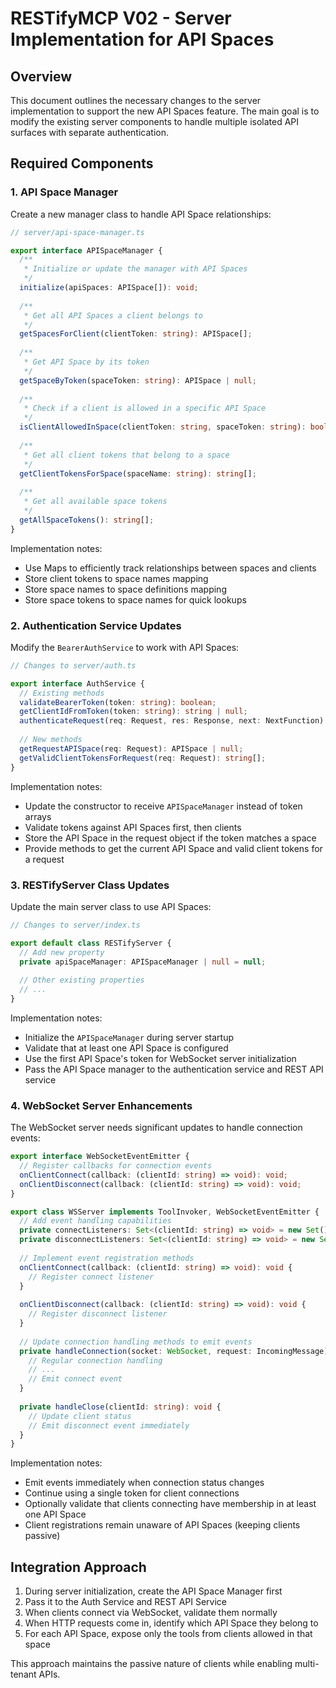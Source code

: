 # RESTifyMCP V02 - Server Implementation for API Spaces

## Overview

This document outlines the necessary changes to the server implementation to support the new API Spaces feature. The main goal is to modify the existing server components to handle multiple isolated API surfaces with separate authentication.

## Required Components

### 1. API Space Manager

Create a new manager class to handle API Space relationships:

```typescript
// server/api-space-manager.ts

export interface APISpaceManager {
  /**
   * Initialize or update the manager with API Spaces
   */
  initialize(apiSpaces: APISpace[]): void;
  
  /**
   * Get all API Spaces a client belongs to
   */
  getSpacesForClient(clientToken: string): APISpace[];
  
  /**
   * Get API Space by its token
   */
  getSpaceByToken(spaceToken: string): APISpace | null;
  
  /**
   * Check if a client is allowed in a specific API Space
   */
  isClientAllowedInSpace(clientToken: string, spaceToken: string): boolean;
  
  /**
   * Get all client tokens that belong to a space
   */
  getClientTokensForSpace(spaceName: string): string[];
  
  /**
   * Get all available space tokens
   */
  getAllSpaceTokens(): string[];
}
```

Implementation notes:
- Use Maps to efficiently track relationships between spaces and clients
- Store client tokens to space names mapping
- Store space names to space definitions mapping
- Store space tokens to space names for quick lookups

### 2. Authentication Service Updates

Modify the `BearerAuthService` to work with API Spaces:

```typescript
// Changes to server/auth.ts

export interface AuthService {
  // Existing methods
  validateBearerToken(token: string): boolean;
  getClientIdFromToken(token: string): string | null;
  authenticateRequest(req: Request, res: Response, next: NextFunction): void;
  
  // New methods
  getRequestAPISpace(req: Request): APISpace | null;
  getValidClientTokensForRequest(req: Request): string[];
}
```

Implementation notes:
- Update the constructor to receive `APISpaceManager` instead of token arrays
- Validate tokens against API Spaces first, then clients
- Store the API Space in the request object if the token matches a space
- Provide methods to get the current API Space and valid client tokens for a request

### 3. RESTifyServer Class Updates

Update the main server class to use API Spaces:

```typescript
// Changes to server/index.ts

export default class RESTifyServer {
  // Add new property
  private apiSpaceManager: APISpaceManager | null = null;
  
  // Other existing properties
  // ...
}
```

Implementation notes:
- Initialize the `APISpaceManager` during server startup
- Validate that at least one API Space is configured
- Use the first API Space's token for WebSocket server initialization
- Pass the API Space manager to the authentication service and REST API service

### 4. WebSocket Server Enhancements

The WebSocket server needs significant updates to handle connection events:

```typescript
export interface WebSocketEventEmitter {
  // Register callbacks for connection events
  onClientConnect(callback: (clientId: string) => void): void;
  onClientDisconnect(callback: (clientId: string) => void): void;
}

export class WSServer implements ToolInvoker, WebSocketEventEmitter {
  // Add event handling capabilities
  private connectListeners: Set<(clientId: string) => void> = new Set();
  private disconnectListeners: Set<(clientId: string) => void> = new Set();
  
  // Implement event registration methods
  onClientConnect(callback: (clientId: string) => void): void {
    // Register connect listener
  }
  
  onClientDisconnect(callback: (clientId: string) => void): void {
    // Register disconnect listener
  }
  
  // Update connection handling methods to emit events
  private handleConnection(socket: WebSocket, request: IncomingMessage): void {
    // Regular connection handling
    // ...
    // Emit connect event
  }
  
  private handleClose(clientId: string): void {
    // Update client status
    // Emit disconnect event immediately
  }
}
```

Implementation notes:
- Emit events immediately when connection status changes
- Continue using a single token for client connections
- Optionally validate that clients connecting have membership in at least one API Space
- Client registrations remain unaware of API Spaces (keeping clients passive)

## Integration Approach

1. During server initialization, create the API Space Manager first
2. Pass it to the Auth Service and REST API Service
3. When clients connect via WebSocket, validate them normally
4. When HTTP requests come in, identify which API Space they belong to
5. For each API Space, expose only the tools from clients allowed in that space

This approach maintains the passive nature of clients while enabling multi-tenant APIs.
